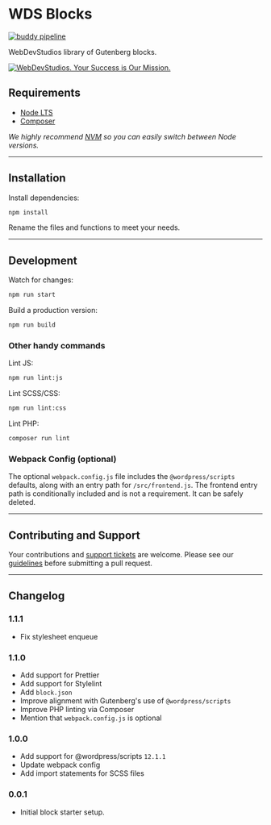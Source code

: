 # WDS Blocks

[![buddy pipeline](https://app.buddy.works/webdevstudios/wds-blocks/pipelines/pipeline/145265/badge.svg?token=2471ae60766a1e9a657f772e493188dde748aa18c236d0b1c325e80be13a2ac6 'buddy pipeline')](https://app.buddy.works/webdevstudios/wds-blocks/pipelines/pipeline/145265)

WebDevStudios library of Gutenberg blocks.

<a href="https://webdevstudios.com/contact/"><img src="https://webdevstudios.com/wp-content/uploads/2018/04/wds-github-banner.png" alt="WebDevStudios. Your Success is Our Mission."></a>

## Requirements

-   [Node LTS](https://nodejs.org/en/)
-   [Composer](https://getcomposer.org/)

_We highly recommend [NVM](https://github.com/nvm-sh/nvm) so you can easily switch between Node versions._

---

## Installation

Install dependencies:

```bash
npm install
```

Rename the files and functions to meet your needs.

---

## Development

Watch for changes:

```bash
npm run start
```

Build a production version:

```bash
npm run build
```

### Other handy commands

Lint JS:

```bash
npm run lint:js
```

Lint SCSS/CSS:

```bash
npm run lint:css
```

Lint PHP:

```bash
composer run lint
```

### Webpack Config (optional)

The optional `webpack.config.js` file includes the `@wordpress/scripts` defaults, along with an entry path for `/src/frontend.js`. The frontend entry path is conditionally included and is not a requirement. It can be safely deleted.

---

## Contributing and Support

Your contributions and [support tickets](https://github.com/WebDevStudios/wds-block-starter/issues) are welcome. Please see our [guidelines](https://github.com/WebDevStudios/wds-block-starter/blob/master/.github/CONTRIBUTING.md) before submitting a pull request.

---

## Changelog

### 1.1.1

-   Fix stylesheet enqueue

### 1.1.0

-   Add support for Prettier
-   Add support for Stylelint
-   Add `block.json`
-   Improve alignment with Gutenberg's use of `@wordpress/scripts`
-   Improve PHP linting via Composer
-   Mention that `webpack.config.js` is optional

### 1.0.0

-   Add support for @wordpress/scripts `12.1.1`
-   Update webpack config
-   Add import statements for SCSS files

### 0.0.1

-   Initial block starter setup.
